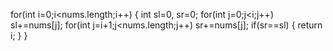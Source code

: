 for(int i=0;i<nums.length;i++)
{
int sl=0, sr=0;
for(int j=0;j<i;j++)
sl+=nums[j];
for(int j=i+1;j<nums.length;j++)
sr+=nums[j];
if(sr==sl)
{
return i;
}
}